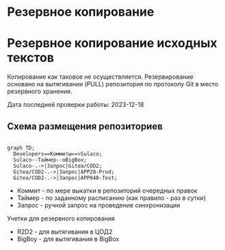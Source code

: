 # Резервное копирование

# Резервное копирование исходных текстов
Копирование как таковое не осуществляется. Резервирование основано на вытягивании (PULL) репозитория по протоколу Git в место резервного хранения.

Дата последней проверки работы: 2023-12-18

## Схема размещения репозиториев

```mermaid

graph TD;
  Developers==Коммиты==>Sulaco;
  Sulaco--Таймер--oBigBox;
  Sulaco-.->|Запрос|Gitea/COD2;
  Gitea/COD2-.->|Запрос|APP28-Prod;
  Gitea/COD2-.->|Запрос|APP040-Test;

```

* Коммит - по мере выкатки в репозиторий очередных правок
* Таймер - по заданному расписанию (как правило - раз в сутки)
* Запрос - ручной запрос на проведение синхронизации

Учетки для резервного копирования
  * R2D2 - для вытягивания в ЦОД2
  * BigBoy - для вытягивания в BigBox